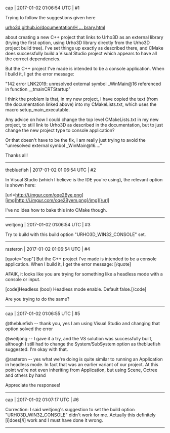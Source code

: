 cap | 2017-01-02 01:06:54 UTC | #1

Trying to follow the suggestions given here

[urho3d.github.io/documentation/H ... brary.html](http://urho3d.github.io/documentation/HEAD/_using_library.html)

about creating a new C++ project that links to Urho3D as an external library (trying the first option, using Urho3D library directly from the Urho3D project build tree). I've set things up exactly as described there, and CMake does successfully build a Visual Studio project which appears to have all the correct dependencies.

But the C++ project I've made is intended to be a console application. When I build it, I get the error message:

"142 error LNK2019: unresolved external symbol _WinMain@16 referenced in function __tmainCRTStartup"

I think the problem is that, in my new project, I have copied the text (from the documentation linked above) into my CMakeLists.txt, which uses the macro setup_main_executable.

Any advice on how I could change the top level CMakeLists.txt in my new project, to still link to Urho3D as described in the documentation, but to just change the new project type to console application?

Or that doesn't have to be the fix, I am really just trying to avoid the "unresolved external symbol _WinMain@16...."

Thanks all!

-------------------------

thebluefish | 2017-01-02 01:06:54 UTC | #2

In Visual Studio (which I believe is the IDE you're using), the relevant option is shown here:

[url=http://i.imgur.com/oqe2Bye.png][img]http://i.imgur.com/oqe2Byem.png[/img][/url]

I've no idea how to bake this into CMake though.

-------------------------

weitjong | 2017-01-02 01:06:54 UTC | #3

Try to build with this build option "URHO3D_WIN32_CONSOLE" set.

-------------------------

rasteron | 2017-01-02 01:06:54 UTC | #4

[quote="cap"]
But the C++ project I've made is intended to be a console application. When I build it, I get the error message:
[/quote]

AFAIK, it looks like you are trying for something like a headless mode with a console or input.

[code]Headless (bool) Headless mode enable. Default false.[/code]

Are you trying to do the same?

-------------------------

cap | 2017-01-02 01:06:55 UTC | #5

@thebluefish -- thank you, yes I am using Visual Studio and changing that option solved the error

@weitjong -- I gave it a try, and the VS solution was successfully built, although I still had to change the System/SubSystem option as thebluefish suggested. I'm okay with that.

@rasteron -- yes what we're doing is quite similar to running an Application in headless mode. In fact that was an earlier variant of our project. At this point we're not even inheriting from Application, but using Scene, Octree and others by hand

Appreciate the responses!

-------------------------

cap | 2017-01-02 01:07:17 UTC | #6

Correction: I said weitjong's suggestion to set the build option "URHO3D_WIN32_CONSOLE" didn't work for me. Actually this definitely [i]does[/i] work and I must have done it wrong.

-------------------------

